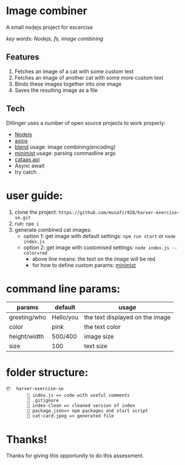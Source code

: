 # Image combiner

A small nodejs project for excercise

_key words: Nodejs, fs, image combining_

## Features

1. Fetches an image of a cat with some custom text
2. Fetches an image of another cat with some more custom text
3. Binds these images together into one image
4. Saves the resulting image as a file

## Tech

Dillinger uses a number of open source projects to work properly:

-   [Nodejs](https://nodejs.org/en/)
-   [axios](https://axios-http.com/docs/intro)
-   [blend](https://www.npmjs.com/package/@mapbox/blend) usage: image combining(encoding)
-   [minimist](https://www.npmjs.com/package/minimist) usage: parsing commadline args
-   [cataas api](https://cataas.com/#/)
-   Async await
-   try catch

# user guide:

1.  clone the project: `https://github.com/musafir928/harver-exercise-se.git`
2.  run: `npm i`
3.  generate combined cat images:
    -   option 1: get image with default settings: `npm run start` or `node index.js`
    -   option 2: get image with customised settings: `node index.js --color=red`
        -   above line means: the text on the image will be red
        -   for how to define custom params: [minimist](https://www.npmjs.com/package/minimist)

# command line params:

| params       | default   | usage                           |
| ------------ | --------- | ------------------------------- |
| greeting/who | Hello/you | the text displayed on the image |
| color        | pink      | the text color                  |
| height/width | 500/400   | image size                      |
| size         | 100       | text size                       |

# folder structure:

```
📦  harver-exercise-se
        📜 index.js => code with useful comments
        📜 .gitignore
        📜 index-clean => cleaned version of index
        📜 package.json=> npm packages and start script
        📜 cat-card.jpeg => generated file
```

# Thanks!

Thanks for giving this opportunity to do this assessment.
